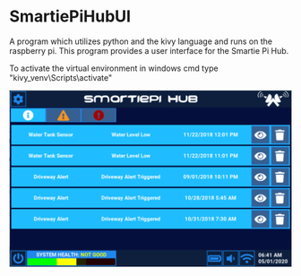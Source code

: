 # SmartiePiHubUI
A program which utilizes python and the kivy language and runs on the raspberry pi. This program provides a user interface for the Smartie Pi Hub.

To activate the virtual environment in windows cmd type "kivy_venv\Scripts\activate"

![](images/ui_screen.PNG)
